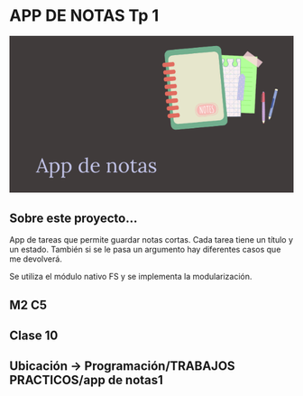 # APP DE NOTAS Tp 1

![portada](img/cover.png)

## Sobre este proyecto...
App de tareas que permite guardar notas cortas. Cada tarea tiene un título y un estado.
También si se le pasa un argumento hay diferentes casos que me devolverá.

Se utiliza el módulo nativo FS y se implementa la modularización.


## M2 C5

## Clase 10

## Ubicación -> Programación/TRABAJOS PRACTICOS/app de notas1